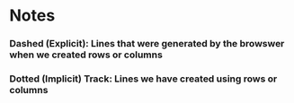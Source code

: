 # Notes

### Dashed (Explicit): Lines that were generated by the browswer when we created rows or columns 

### Dotted (Implicit) Track: Lines we have created using rows or columns 